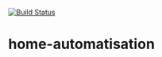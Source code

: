 [![Build Status](https://travis-ci.org/gossie/home-automatisation.svg?branch=master)](https://travis-ci.org/gossie/home-automatisation)
# home-automatisation
